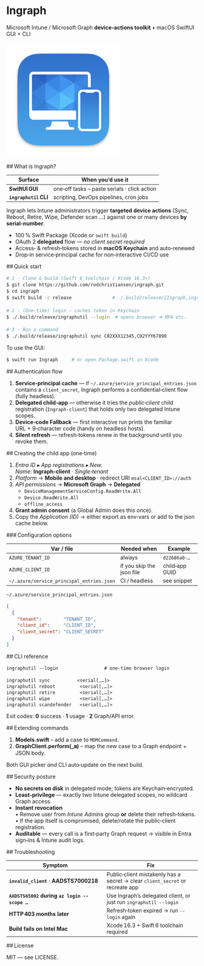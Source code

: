 # Ingraph

Microsoft Intune / Microsoft Graph **device‑actions toolkit** • macOS SwiftUI GUI + CLI

<img src="/Assets.xcassets/AppIcon.appiconset/Icon-macOS-512x512@2x.png" alt="Ingraph" width="300">

## What is Ingraph?

| Surface | When you’d use it |
|---------|-------------------|
| **SwiftUI GUI** | one‑off tasks – paste serials · click action |
| **`ingraphutil` CLI** | scripting, DevOps pipelines, cron jobs |

Ingraph lets Intune administrators trigger **targeted device actions** (Sync, Reboot, Retire, Wipe, Defender scan …) against one or many devices **by serial‑number**.

* 100 % Swift Package (Xcode or `swift build`)
* OAuth 2 **delegated** flow — *no client secret required*
* Access‑ & refresh‑tokens stored in **macOS Keychain** and auto‑renewed
* Drop‑in service‑principal cache for non‑interactive CI/CD use

## Quick start

```bash
# 1 · Clone & build (Swift 6 toolchain / Xcode 16.3+)
$ git clone https://github.com/rodchristiansen/ingraph.git
$ cd ingraph
$ swift build -c release               # ./.build/release/{Ingraph,ingraphutil}

# 2 · (One‑time) login – caches token in Keychain
$ ./.build/release/ingraphutil --login  # opens browser ➜ MFA etc.

# 3 · Run a command
$ ./.build/release/ingraphutil sync C02XXX12345,C02YYY67890
```

To use the GUI:

```bash
$ swift run Ingraph     # or open Package.swift in Xcode
```

## Authentication flow

1. **Service‑principal cache** — if `~/.azure/service_principal_entries.json` contains a `client_secret`, Ingraph performs a confidential‑client flow (fully headless).
2. **Delegated child‑app** — otherwise it tries the *public‑client* child registration (`Ingraph‑client`) that holds only two delegated Intune scopes.
3. **Device‑code Fallback** — first interactive run prints the familiar URL + 9‑character code (handy on headless hosts).
4. **Silent refresh** — refresh‑tokens renew in the background until you revoke them.

## Creating the child app (one‑time)

1. *Entra ID ▸ App registrations ▸ New.*  
   *Name*: **Ingraph‑client** · *Single‑tenant*
2. *Platform* → **Mobile and desktop** · redirect URI `msal<CLIENT_ID>://auth`
3. *API permissions* → **Microsoft Graph** → **Delegated**
   * `DeviceManagementServiceConfig.ReadWrite.All`
   * `Device.ReadWrite.All`
   * `offline_access`
4. **Grant admin consent** (a Global Admin does this once).
5. Copy the *Application (ID)* → either export as env‑vars or add to the json cache below.

### Configuration options

| Var / file | Needed when | Example |
|------------|-------------|---------|
| `AZURE_TENANT_ID` | always | `d22686a0‑…` |
| `AZURE_CLIENT_ID` | if you skip the json file | child‑app GUID |
| `~/.azure/service_principal_entries.json` | CI / headless | see snippet |

`~/.azure/service_principal_entries.json`
```json
[
  {
    "tenant":        "TENANT_ID",
    "client_id":     "CLIENT_ID",
    "client_secret": "CLIENT_SECRET"
  }
]
```

## CLI reference

```text
ingraphutil --login                 # one‑time browser login

ingraphutil sync          <serial[,…]>
ingraphutil reboot         <serial[,…]>
ingraphutil retire         <serial[,…]>
ingraphutil wipe           <serial[,…]>
ingraphutil scandefender   <serial[,…]>
```
Exit codes: **0** success · **1** usage · **2** Graph/API error.

## Extending commands

1. **Models.swift** – add a case to `MDMCommand`.  
2. **GraphClient.perform(_:on:)** – map the new case to a Graph endpoint + JSON body.

Both GUI picker *and* CLI auto‑update on the next build.

## Security posture

* **No secrets on disk** in delegated mode; tokens are Keychain‑encrypted.
* **Least‑privilege** — exactly two Intune delegated scopes, no wildcard Graph access.
* **Instant revocation**  
  • Remove user from *Intune Admins* group **or** delete their refresh‑tokens.  
  • If the app itself is compromised, delete/rotate the public‑client registration.
* **Auditable** — every call is a first‑party Graph request → visible in Entra sign‑ins & Intune audit logs.

## Troubleshooting

| Symptom | Fix |
|---------|-----|
| **`invalid_client` · AADSTS7000218** | Public‑client mistakenly has a secret → clear `client_secret` or recreate app |
| **`AADSTS65002` during `az login --scope …`** | Use Ingraph’s delegated client, or just run `ingraphutil --login` |
| **HTTP 403 months later** | Refresh‑token expired → run `--login` again |
| **Build fails on Intel Mac** | Xcode 16.3 + Swift 6 toolchain required |

## License

MIT — see LICENSE.

